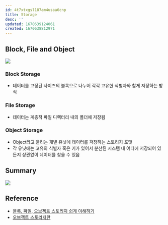 ```yaml
---
id: 4t7xtxgsl187am4usaa6cnp
title: Storage
desc: ''
updated: 1670639124061
created: 1670638812971
---
```


## Block, File and Object
![](https://tech.gluesys.com/assets/blockfileobject.png)

### Block Storage
- 데이터를 고정된 사이즈의 블록으로 나누어 각각 고유한 식별자와 함게 저장하는 방식

### File Storage
- 데이터는 계층적 파일 디렉터리 내의 폴더에 저장됨

### Object Storage
- Object라고 불리는 개별 유닛에 데이터를 저장하는 스토리지 포맷
- 각 유닛에는 고유의 식별자 혹은 키가 있어서 분산된 시스템 내 어디에 저장되어 있든지 상관없이 데이터를 찾을 수 있음

## Summary
![](https://cdn.imweb.me/upload/S202001291023ba77fb258/e6131cf5b2abd.png)

## Reference
- [블록, 파일, 오브젝트 스토리지 쉽게 이해하기](https://www.dknyou.com/blog/?q=YToxOntzOjEyOiJrZXl3b3JkX3R5cGUiO3M6MzoiYWxsIjt9&bmode=view&idx=10474168&t=board)
- [오브젝트 스토리지란](https://tech.gluesys.com/blog/2021/04/20/storage_9_intro.html)